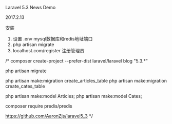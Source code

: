 Laravel 5.3 News Demo

2017.2.13

安装

1. 设置 .env mysql数据库和redis地址端口
2. php artisan migrate
3. localhost.com/register 注册管理员

/*
composer create-project --prefer-dist laravel/laravel blog "5.3.*"

php artisan migrate

php artisan make:migration create_articles_table
php artisan make:migration create_cates_table

php artisan make:model Articles;
php artisan make:model Cates;

composer require predis/predis

https://github.com/AaronZjs/laravel5_3
*/